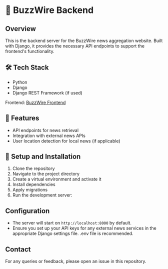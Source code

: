 # 🐝 BuzzWire Backend

## Overview

This is the backend server for the BuzzWire news aggregation website. Built with Django, it provides the necessary API endpoints to support the frontend's functionality.

## 🛠️ Tech Stack

- Python
- Django
- Django REST Framework (if used)

Frontend: [BuzzWire Frontend](https://github.com/1AlexBunea/BuzzWireFE)

## 🚀 Features

- API endpoints for news retrieval
- Integration with external news APIs
- User location detection for local news (if applicable)

## 🔧 Setup and Installation

1. Clone the repository
2. Navigate to the project directory
3. Create a virtual environment and activate it
4. Install dependencies
5. Apply migrations
6. Run the development server:

## Configuration

- The server will start on `http://localhost:8000` by default.
- Ensure you set up your API keys for any external news services in the appropriate Django settings file. .env file is recommended. 

## Contact

For any queries or feedback, please open an issue in this repository.
